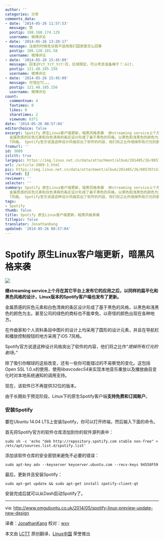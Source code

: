 ```yaml
---
author: ''
categories: 分享
comments_data:
- date: '2014-05-26 11:57:53'
  message: 赞
  postip: 180.168.174.129
  username: 微博评论
- date: '2014-05-26 13:20:17'
  message: 注册的时候告诉我不适用我们国家是怎么回事
  postip: 106.120.101.58
  username: 微博评论
- date: '2014-05-26 15:45:09'
  message: 回复@YcY_YcY_YcY:哎，区域限定，可以考虑准备梯子？:&lt;
  postip: 121.48.185.156
  username: 微博评论
- date: '2014-05-26 15:45:09'
  message: 可惜在TC。。。
  postip: 121.48.185.156
  username: 微博评论
count:
  commentnum: 4
  favtimes: 0
  likes: 0
  sharetimes: 2
  viewnum: 6371
date: '2014-05-26 08:57:04'
editorchoice: false
excerpt: Spotify 原生Linux客户端更新，暗黑风格来袭  继streaming service上个月在其它平台上发布它的应用之后，以同样的扁平化和黑色风格的设计，Linux版本的Spotify客户端也发布了更新。
  金属质感的灰色元素和白色清爽的条区设计形成了基于黑色的风格，以黑色和浅黑色的颜色为主。甚至公司的绿色的商标也不能幸免，以奇怪的颜色出现在各种地方。 在作曲家和个人资料条目中图片的设计上均采用了圆形的设计元素，并且在导航栏和播放控制按钮的地方采用了iOS
  7风格。 Spotify官方说道这种设计风格突出了软件的内容，他们将之比作熄掉所有灯光的剧
fromurl: ''
id: 3089
islctt: true
largepic: https://img.linux.net.cn/data/attachment/album/201405/26/085707s5zqnq5lna3lal3n.jpg
url: /article-3089-1.html
pic: https://img.linux.net.cn/data/attachment/album/201405/26/085707s5zqnq5lna3lal3n.jpg.thumb.jpg
related: []
reviewer: ''
selector: ''
summary: Spotify 原生Linux客户端更新，暗黑风格来袭  继streaming service上个月在其它平台上发布它的应用之后，以同样的扁平化和黑色风格的设计，Linux版本的Spotify客户端也发布了更新。
  金属质感的灰色元素和白色清爽的条区设计形成了基于黑色的风格，以黑色和浅黑色的颜色为主。甚至公司的绿色的商标也不能幸免，以奇怪的颜色出现在各种地方。 在作曲家和个人资料条目中图片的设计上均采用了圆形的设计元素，并且在导航栏和播放控制按钮的地方采用了iOS
  7风格。 Spotify官方说道这种设计风格突出了软件的内容，他们将之比作熄掉所有灯光的剧
tags:
- Spotify
thumb: false
title: Spotify 原生Linux客户端更新，暗黑风格来袭
titlepic: false
translator: JonathanKang
updated: '2014-05-26 08:57:04'
---
```


Spotify 原生Linux客户端更新，暗黑风格来袭
===========================


![](/data/attachment/album/201405/26/085707s5zqnq5lna3lal3n.jpg)


**继streaming service上个月在其它平台上发布它的应用之后，以同样的扁平化和黑色风格的设计，Linux版本的Spotify客户端也发布了更新。**


金属质感的灰色元素和白色清爽的条区设计形成了基于黑色的风格，以黑色和浅黑色的颜色为主。甚至公司的绿色的商标也不能幸免，以奇怪的颜色出现在各种地方。


在作曲家和个人资料条目中图片的设计上均采用了圆形的设计元素，并且在导航栏和播放控制按钮的地方采用了iOS 7风格。


Spotify官方说道这种设计风格突出了软件的内容，他们将之比作“*熄掉所有灯光的剧场。*”


除了吸引你眼球的这些改变，还有一些你可能错过的不易察觉的变化。这包括Open SSL 1.0.x的使用、使用*libavcodec54*来实现本地音乐重放以及播放曲目变化时对本地系统通知的调用支持。


现在，该软件已不再提供32位的版本。


由于长期处于预览阶段，Linux下的原生Spotify客户端**支持免费和订阅账户**。


### 安装Spotify


要在Ubuntu 14.04 LTS上安装Spotify，你可以打开终端，然后输入下面的命令。


首先将Spotify官方的软件仓库添加到你的软件源列表中：



```
sudo sh -c 'echo "deb http://repository.spotify.com stable non-free" > /etc/apt/sources.list.d/spotify.list'

```

添加该软件仓库的安全密钥来避免不必要的错误：



```
sudo apt-key adv --keyserver keyserver.ubuntu.com --recv-keys 94558F59

```

最后，更新并且安装Spotify：



```
sudo apt-get update && sudo apt-get install spotify-client-qt

```

安装完成后就可以从Dash启动Spotify了。




---


via: <http://www.omgubuntu.co.uk/2014/05/spotify-linux-preview-update-new-design>


译者：[JonathanKang](https://github.com/JonathanKang) 校对：[wxy](https://github.com/wxy)


本文由 [LCTT](https://github.com/LCTT/TranslateProject) 原创翻译，[Linux中国](http://linux.cn/) 荣誉推出